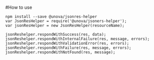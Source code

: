 #How to use

    npm install --save @unova/jsonres-helper
    var JsonResHelper = require('@unova/jsoners-helper');
    var jsonResHelper = new JsonResHelper(resourceName);

    jsonReshelper.respondWithSuccess(res, data);
    jsonReshelper.respondWithInternalFailure(res, message, errors);
    jsonReshelper.respondWithValidationError(res, errors);
    jsonReshelper.respondWithFailure(res, message, errors);
    jsonReshelper.respondWithNotFound(res, message);
